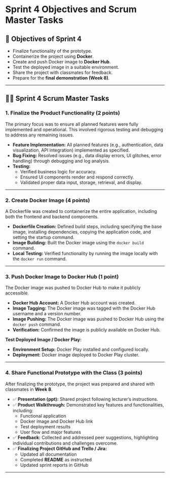 # Sprint 4 Objectives and Scrum Master Tasks  

## 📌 Objectives of Sprint 4  
- Finalize functionality of the prototype.  
- Containerize the project using **Docker**.  
- Create and push Docker image to **Docker Hub**.  
- Test the deployed image in a suitable environment.  
- Share the project with classmates for feedback.  
- Prepare for the **final demonstration (Week 8)**.  

---

## 👨‍💻 Sprint 4 Scrum Master Tasks  

### **1. Finalize the Product Functionality (2 points)**  
The primary focus was to ensure all planned features were fully implemented and operational. This involved rigorous testing and debugging to address any remaining issues.  

- **Feature Implementation:** All planned features (e.g., authentication, data visualization, API integration) implemented as specified.  
- **Bug Fixing:** Resolved issues (e.g., data display errors, UI glitches, error handling) through debugging and log analysis.  
- **Testing:**  
  - Verified business logic for accuracy.  
  - Ensured UI components render and respond correctly.  
  - Validated proper data input, storage, retrieval, and display.  

---

### **2. Create Docker Image (4 points)**  
A Dockerfile was created to containerize the entire application, including both the frontend and backend components.  

- **Dockerfile Creation:** Defined build steps, including specifying the base image, installing dependencies, copying the application code, and setting the startup command.  
- **Image Building:** Built the Docker image using the `docker build` command.  
- **Local Testing:** Verified functionality by running the image locally with the `docker run` command.  

---

### **3. Push Docker Image to Docker Hub (1 point)**  
The Docker image was pushed to Docker Hub to make it publicly accessible.  

- **Docker Hub Account:** A Docker Hub account was created.  
- **Image Tagging:** The Docker image was tagged with the Docker Hub username and a version number.  
- **Image Pushing:** The Docker image was pushed to Docker Hub using the `docker push` command.  
- **Verification:** Confirmed the image is publicly available on Docker Hub.  

**Test Deployed Image / Docker Play:**  
- **Environment Setup:** Docker Play installed and configured locally.  
- **Deployment:** Docker image deployed to Docker Play cluster.  

---

### **4. Share Functional Prototype with the Class (3 points)**  
After finalizing the prototype, the project was prepared and shared with classmates in **Week 8**.  

- ✅ **Presentation (ppt):** Shared project following lecturer’s instructions.  
- ✅ **Product Walkthrough:** Demonstrated key features and functionalities, including:  
  - Functional application  
  - Docker image and Docker Hub link  
  - Test deployment results  
  - User flow and major features  
- ✅ **Feedback:** Collected and addressed peer suggestions, highlighting individual contributions and challenges overcome.  
- ✅ **Finalizing Project GitHub and Trello / Jira:**  
  - Updated all documentation  
  - Completed **README** as instructed  
  - Updated sprint reports in GitHub  

---

